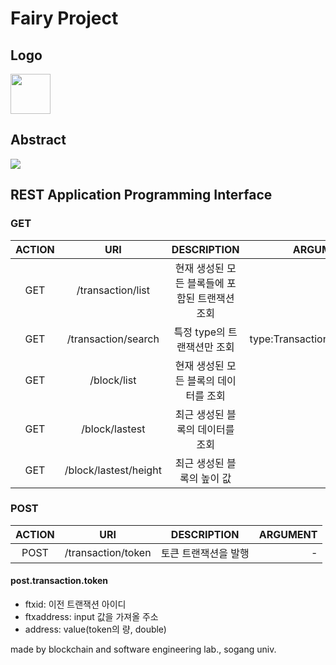 # Fairy Project

## Logo

<img src="http://selab.sogang.ac.kr/img/fairy/logo.png" width="64px" height="64px">

## Abstract

<img src="http://selab.sogang.ac.kr/img/fairy/what.png">  

## REST Application Programming Interface

### GET
| ACTION  |      URI      |  DESCRIPTION | ARGUMENT |
|:------------------:|:-------------:|:------:|------:|
| GET |/transaction/list|현재 생성된 모든 블록들에 포함된 트랜잭션 조회 |-
| GET |/transaction/search| 특정 type의 트랜잭션만 조회 | type:TransactionType
| GET |/block/list| 현재 생성된 모든 블록의 데이터를 조회 | -
| GET |/block/lastest| 최근 생성된 블록의 데이터를 조회 | -
| GET |/block/lastest/height| 최근 생성된 블록의 높이 값 | -


### POST
| ACTION  |      URI      |  DESCRIPTION | ARGUMENT |
|:------------------:|:-------------:|:------:|------:|
| POST |/transaction/token|토큰 트랜잭션을 발행 |-



#### post.transaction.token
 - ftxid: 이전 트랜잭션 아이디
 - ftxaddress: input 값을 가져올 주소
 - address: value(token의 량, double)

made by blockchain and software engineering lab., sogang univ.
